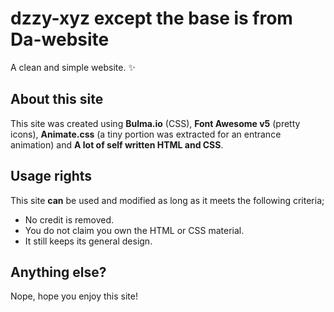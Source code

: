 # dzzy-xyz except the base is from Da-website

A clean and simple website. ✨

## About this site

This site was created using **Bulma.io** (CSS), **Font Awesome v5** (pretty icons), **Animate.css** (a tiny portion was extracted for an entrance animation) and **A lot of self written HTML and CSS**.

## Usage rights

This site **__can__** be used and modified as long as it meets the following criteria;

* No credit is removed.
* You do not claim you own the HTML or CSS material.
* It still keeps its general design.

## Anything else?

Nope, hope you enjoy this site!

